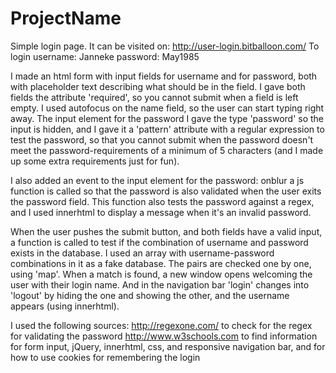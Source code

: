 # ProjectName
Simple login page.  It can be visited on: http://user-login.bitballoon.com/
To login            username: Janneke
                    password: May1985

I made an html form with input fields for username and for password,
both with placeholder text describing what should be in the field.
I gave both fields the attribute 'required', so you cannot submit when a field is
left empty.
I used autofocus on the name field, so the user can start typing right away.
The input element for the password I gave the type 'password' so the input is hidden,
and I gave it a 'pattern' attribute with a regular expression to test the password,
so that you cannot submit when the password doesn't meet the password-requirements of
a minimum of 5 characters (and I made up some extra requirements just for fun).

I also added an event to the input element for the password: onblur a js function
is called so that the password is also validated when the user exits the
password field. This function also tests the password against a regex,
and I used innerhtml to display a message when it's an invalid password.

When the user pushes the submit button, and both fields have a valid input,
a function is called to test if the combination of username and password exists
in the database. I used an array with username-password combinations in it as a
fake database. The pairs are checked one by one, using 'map'.
When a match is found, a new window opens welcoming the user with their login name.
And in the navigation bar 'login' changes into 'logout' by hiding the one and showing the other,
and the username appears (using innerhtml).

I used the following sources:
http://regexone.com/ to check for the regex for validating the password
http://www.w3schools.com  to find information for form input, jQuery, innerhtml,
                          css, and responsive navigation bar,
                          and for how to use cookies for remembering the login
